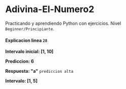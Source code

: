 # Adivina-El-Numero2

Practicando y aprendiendo Python con ejercicios.
Nivel `Beginner/Principiante`.



#### Explicacion linea `28`

**Intervalo inicial: [1, 10]**

**Prediccion: 6**

**Respuesta: "a"** `prediccion alta`

**Intervalo: [1, 5]**
